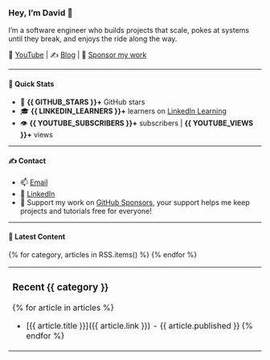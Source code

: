 ### Hey, I’m David 👋

I’m a software engineer who builds projects that scale, pokes at systems until they break, and enjoys the ride along the way.

🎥 [YouTube](https://www.youtube.com/c/DavidTeatherCodes) | ✍️ [Blog](https://dteather.com/blog/) | 💖 [Sponsor my work](https://github.com/sponsors/davidteather)

---

#### 🚀 Quick Stats
- 🌟 **{{ GITHUB_STARS }}+** GitHub stars  
- 🎓 **{{ LINKEDIN_LEARNERS }}+** learners on [LinkedIn Learning](https://www.linkedin.com/learning/instructors/david-teather)  
- 👁️ **{{ YOUTUBE_SUBSCRIBERS }}+** subscribers | **{{ YOUTUBE_VIEWS }}+** views  

---

#### ✍️ Contact
- 📫 [Email](mailto:contact.davidteather@gmail.com)  
- 🐧 [LinkedIn](https://www.linkedin.com/in/davidteather/)  
- 💖 Support my work on [GitHub Sponsors](https://github.com/sponsors/davidteather), your support helps me keep projects and tutorials free for everyone!  

---

#### 📰 Latest Content
<table><tr>
{% for category, articles in RSS.items() %}
<td valign="top" width="{{ 100 // RSS|length }}%">

### Recent {{ category }}
{% for article in articles %}
- [{{ article.title }}]({{ article.link }}) - {{ article.published }}
{% endfor %}
</td>
{% endfor %}
</tr></table>
